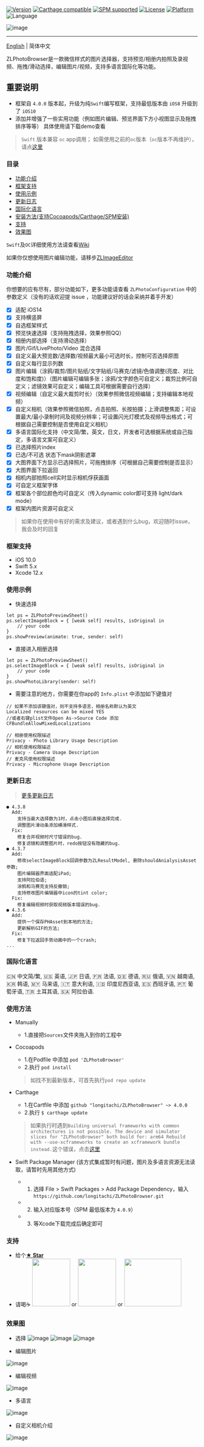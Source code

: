[![Version](https://img.shields.io/cocoapods/v/ZLPhotoBrowser.svg?style=flat)](https://cocoapods.org/pods/ZLPhotoBrowser)
[![Carthage compatible](https://img.shields.io/badge/Carthage-compatible-brightgreen.svg?style=flat)](https://github.com/Carthage/Carthage)
[![SPM supported](https://img.shields.io/badge/SwiftPM-supported-E57141.svg)](https://swift.org/package-manager/)
[![License](https://img.shields.io/cocoapods/l/ZLPhotoBrowser.svg?style=flat)](https://raw.githubusercontent.com/longitachi/ZLPhotoBrowser/master/LICENSE)
[![Platform](https://img.shields.io/cocoapods/p/ZLPhotoBrowser.svg?style=flat)](https://github.com/longitachi/ZLPhotoBrowser/wiki)
![Language](https://img.shields.io/badge/Language-%20Swift%20-E57141.svg)

![image](https://github.com/longitachi/ImageFolder/blob/master/ZLPhotoBrowser/preview_with_title.png)

----------------------------------------

[English](https://github.com/longitachi/ZLPhotoBrowser/blob/master/README.md) | 简体中文

ZLPhotoBrowser是一款微信样式的图片选择器，支持预览/相册内拍照及录视频、拖拽/滑动选择，编辑图片/视频，支持多语言国际化等功能。

## 重要说明
* 框架自 `4.0.0` 版本起，升级为纯`Swift`编写框架，支持最低版本由 `iOS8` 升级到了 `iOS10`
* 添加并增强了一些实用功能（例如图片编辑、预览界面下方小视图显示及拖拽排序等等）
具体使用请下载demo查看

> `Swift` 版本兼容 `oc` app调用；  如需使用之前的`oc`版本（`oc`版本不再维护），请点[这里](https://github.com/longitachi/ZLPhotoBrowser-objc)

### 目录
* [功能介绍](#功能介绍)
* [框架支持](#框架支持)
* [使用示例](#使用示例)
* [更新日志](#更新日志)
* [国际化语言](#国际化语言)
* [安装方法(支持Cocoapods/Carthage/SPM安装)](#安装方法)
* [支持](#支持)
* [效果图](#效果图)

`Swift`及`OC`详细使用方法请查看[Wiki](https://github.com/longitachi/ZLPhotoBrowser/wiki)

如果你仅想使用图片编辑功能，请移步[ZLImageEditor](https://github.com/longitachi/ZLImageEditor)

### <a id="功能介绍"></a>功能介绍
你想要的应有尽有，部分功能如下，更多功能请查看 `ZLPhotoConfiguration` 中的参数定义（没有的话欢迎提 issue ，功能建议好的话会采纳并着手开发）
- [x] 适配 iOS14
- [x] 支持横竖屏
- [x] 自选框架样式
- [x] 预览快速选择（支持拖拽选择，效果参照QQ）
- [x] 相册内部选择（支持滑动选择）
- [x] 图片/Gif/LivePhoto/Video 混合选择
- [x] 自定义最大预览数/选择数/视频最大最小可选时长，控制可否选择原图
- [x] 自定义每行显示列数
- [x] 图片编辑（涂鸦/裁剪/图片贴纸/文字贴纸/马赛克/滤镜/色值调整(亮度、对比度和饱和度)）（图片编辑可编辑多张；涂鸦/文字颜色可自定义；裁剪比例可自定义；滤镜效果可自定义；编辑工具可根据需要自行选择）
- [x] 视频编辑（自定义最大裁剪时长）（效果参照微信视频编辑；支持编辑本地视频）
- [x] 自定义相机（效果参照微信拍照，点击拍照、长按拍摄；上滑调整焦距；可设置最大/最小录制时间及视频分辨率；可设置闪光灯模式及视频导出格式；可根据自己需要控制是否使用自定义相机）
- [x] 多语言国际化支持（中文简/繁，英文，日文，开发者可选根据系统或自己指定，多语言文案可自定义）
- [x] 已选择照片index
- [x] 已选/不可选 状态下mask阴影遮罩
- [x] 大图界面下方显示已选择照片，可拖拽排序（可根据自己需要控制是否显示）
- [x] 大图界面下拉返回
- [x] 相机内部拍照cell实时显示相机俘获画面
- [x] 可自定义框架字体
- [x] 框架各个部位颜色均可自定义（传入dynamic color即可支持 light/dark mode）
- [x] 框架内图片资源可自定义

> 如果你在使用中有好的需求及建议，或者遇到什么bug，欢迎随时issue，我会及时的回复
 
### <a id="框架支持"></a>框架支持
 * iOS 10.0
 * Swift 5.x
 * Xcode 12.x
 
### <a id="使用示例"></a>使用示例
 - 快速选择
 ```
 let ps = ZLPhotoPreviewSheet()
 ps.selectImageBlock = { [weak self] results, isOriginal in
     // your code
 }
 ps.showPreview(animate: true, sender: self)
 ```
 
 - 直接进入相册选择
 ```
 let ps = ZLPhotoPreviewSheet()
 ps.selectImageBlock = { [weak self] results, isOriginal in
     // your code
 }
 ps.showPhotoLibrary(sender: self)
 ```
 
 - 需要注意的地方，你需要在你app的 `Info.plist` 中添加如下键值对
 ```
 // 如果不添加该键值对，则不支持多语言，相册名称默认为英文
 Localized resources can be mixed YES
 //或者右键plist文件Open As->Source Code 添加
 CFBundleAllowMixedLocalizations
 
 // 相册使用权限描述
 Privacy - Photo Library Usage Description
 // 相机使用权限描述
 Privacy - Camera Usage Description
 // 麦克风使用权限描述
 Privacy - Microphone Usage Description
 ```
 
 
### <a id="更新日志"></a>更新日志
> [更多更新日志](https://github.com/longitachi/ZLPhotoBrowser/blob/master/CHANGELOG.md)
```
● 4.3.8
  Add:
    支持当最大选择数为1时，点击小图后直接选择完成.
    调整图片滑动条添加横滑样式.
  Fix:
    修复合并视频时尺寸错误的bug.
    修复滤镜和调整图片时，redo按钮没有隐藏的bug.
● 4.3.7
  Add:
    修改selectImageBlock回调参数为ZLResultModel, 删除shouldAnialysisAsset参数;
    图片编辑器界面适配iPad;
    支持阿拉伯语;
    涂鸦和马赛克支持反撤销;
    支持修改图片编辑器中icon的tint color;
  Fix:
    修复编辑视频时获取视频版本错误的bug.
● 4.3.6
  Add:
    提供一个保存PHAsset到本地的方法;
    更新解析GIF的方法;
  Fix:
    修复下拉返回手势动画中的一个crash;
...
```

### <a id="国际化语言"></a>国际化语言
🇨🇳 中文简/繁, 🇺🇸 英语, 🇯🇵 日语, 🇫🇷 法语, 🇩🇪 德语, 🇷🇺 俄语, 🇻🇳 越南语, 🇰🇷 韩语, 🇲🇾 马来语, 🇮🇹 意大利语, 🇮🇩 印度尼西亚语, 🇪🇸 西班牙语, 🇵🇹 葡萄牙语, 🇹🇷 土耳其语, 🇸🇦 阿拉伯语.

### <a id="安装方法"></a>使用方法

* Manually 
  * 1.直接把`Sources`文件夹拖入到你的工程中
  
* Cocoapods
  * 1.在Podfile 中添加 `pod 'ZLPhotoBrowser'`
  * 2.执行 `pod install`
  > 如找不到最新版本，可首先执行`pod repo update`
  
* Carthage
  * 1.在Cartfile 中添加 `github "longitachi/ZLPhotoBrowser" ~> 4.0.0`
  * 2.执行 `$ carthage update`
  > 如果执行时遇到`Building universal frameworks with common architectures is not possible. The device and simulator slices for "ZLPhotoBrowser" both build for: arm64
  Rebuild with --use-xcframeworks to create an xcframework bundle instead.`这个错误，点击[这里](https://github.com/Carthage/Carthage/blob/master/Documentation/Xcode12Workaround.md)
  
* Swift Package Manager (该方式集成暂时有问题，图片及多语言资源无法读取，请暂时先用其他方式)
  * 1. 选择 File > Swift Packages > Add Package Dependency，输入 `https://github.com/longitachi/ZLPhotoBrowser.git`
  * 2. 输入对应版本号（SPM 最低版本为 `4.0.9`）
  * 3. 等Xcode下载完成后确定即可

### <a id="支持"></a> 支持
* 给个[**★ Star**](#)
* 请喝☕️ <img src="https://github.com/longitachi/ImageFolder/blob/master/ZLPhotoBrowser/ap.png" width = "100" height = "125" /> or <img src="https://github.com/longitachi/ImageFolder/blob/master/ZLPhotoBrowser/wp.png" width = "100" height = "125" />  or <img src="https://github.com/longitachi/ImageFolder/blob/master/ZLPhotoBrowser/pp.png" width = "150" height = "125" />

### <a id="效果图"></a> 效果图
- 选择
![image](https://github.com/longitachi/ImageFolder/blob/master/ZLPhotoBrowser/%E5%BF%AB%E9%80%9F%E9%80%89%E6%8B%A9.gif)
![image](https://github.com/longitachi/ImageFolder/blob/master/ZLPhotoBrowser/%E7%9B%B8%E5%86%8C%E5%86%85%E9%83%A8%E9%80%89%E6%8B%A9.gif)
![image](https://github.com/longitachi/ImageFolder/blob/master/ZLPhotoBrowser/%E9%A2%84%E8%A7%88%E5%A4%A7%E5%9B%BE.gif)

- 编辑图片

![image](https://github.com/longitachi/ImageFolder/blob/master/ZLPhotoBrowser/editImage.gif)

- 编辑视频

![image](https://github.com/longitachi/ImageFolder/blob/master/ZLPhotoBrowser/editVideo.gif)

- 多语言

![image](https://github.com/longitachi/ImageFolder/blob/master/ZLPhotoBrowser/%E5%A4%9A%E8%AF%AD%E8%A8%80.gif)

- 自定义相机介绍

![image](https://github.com/longitachi/ImageFolder/blob/master/ZLPhotoBrowser/introduce.png)


